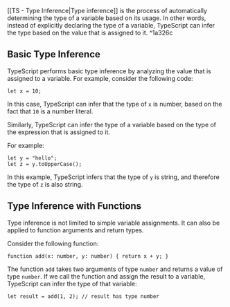 
[[TS - Type Inference|Type inference]] is the process of automatically determining the type of a variable based on its usage. In other words, instead of explicitly declaring the type of a variable, TypeScript can infer the type based on the value that is assigned to it. ^1a326c

## Basic Type Inference

TypeScript performs basic type inference by analyzing the value that is assigned to a variable. For example, consider the following code:

```TS
let x = 10;
```

In this case, TypeScript can infer that the type of `x` is number, based on the fact that `10` is a number literal.

Similarly, TypeScript can infer the type of a variable based on the type of the expression that is assigned to it. 

For example:

```TS
let y = "hello";
let z = y.toUpperCase();
```

In this example, TypeScript infers that the type of `y` is string, and therefore the type of `z` is also string.

## Type Inference with Functions

Type inference is not limited to simple variable assignments. It can also be applied to function arguments and return types.

Consider the following function:

```TS
function add(x: number, y: number) { return x + y; }
```

The function `add` takes two arguments of type `number` and returns a value of type `number`. If we call the function and assign the result to a variable, TypeScript can infer the type of that variable:

```TS
let result = add(1, 2); // result has type number
```

